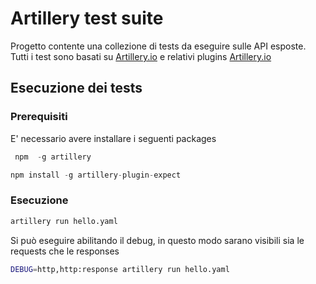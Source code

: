 # Artillery test suite

Progetto contente una collezione di tests da eseguire sulle API esposte.
Tutti i test sono basati su [Artillery.io](https://artillery.io/docs/getting-started/ "Artillery.io") e relativi plugins
[Artillery.io](https://artillery.io/docs/getting-started/ "Artillery.io")

## Esecuzione dei tests

### Prerequisiti
E' necessario avere installare i seguenti packages  
```javascript
 npm  -g artillery
```
```javascript
npm install -g artillery-plugin-expect
```
### Esecuzione

```bash
artillery run hello.yaml 
```

Si può eseguire abilitando il debug, in questo modo sarano visibili sia le requests che le responses
```bash
DEBUG=http,http:response artillery run hello.yaml
```